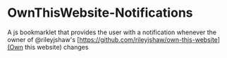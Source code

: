 # OwnThisWebsite-Notifications
A js bookmarklet that provides the user with a notification whenever the owner of @rileyjshaw's [https://github.com/rileyjshaw/own-this-website](Own this website) changes
